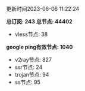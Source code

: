 更新时间2023-06-06 11:22:24

**总订阅: 243**
**总节点: 44402**
- vless节点: 38

**google ping有效节点: 1040**
- v2ray节点: 827
- ssr节点: 24
- trojan节点: 94
- ss节点: 95
